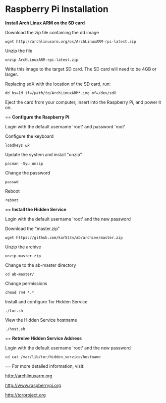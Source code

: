 Raspberry Pi Installation
==
<b>Install Arch Linux ARM on the SD card</b>

Download the zip file containing the dd image

<pre><code>wget http://archlinuxarm.org/os/ArchLinuxARM-rpi-latest.zip</code></pre>

Unzip the file

<pre><code>unzip ArchLinuxARM-rpi-latest.zip</code></pre>

Write this image to the target SD card. The SD card will need to be 4GB or larger.

Replacing sdX with the location of the SD card, run:

<pre><code>dd bs=1M if=<i>/path/to/</i>ArchLinuxARM*.img of=/dev/sd<i>X</i></code></pre>

Eject the card from your computer, insert into the Raspberry Pi, and power it on.

==
<b>Configure the Raspberry Pi</b>

Login with the default username 'root' and password 'root'

Configure the keyboard

<pre><code>loadkeys <i>uk</i></code></pre>

Update the system and install "unzip"

<pre><code>pacman -Syu unzip</code></pre>

Change the password

<pre><code>passwd</code></pre>

Reboot

<pre><code>reboot</code></pre>

==
<b>Install the Hidden Service</b>

Login with the default username 'root' and the new password

Download the "master.zip"

<pre><code>wget https://github.com/kar5t3n/ab/archive/master.zip</code></pre>

Unzip the archive

<pre><code>unzip master.zip</code></pre>

Change to the ab-master directory

<pre><code>cd ab-master/</code></pre>

Change permissions

<pre><code>chmod 744 *.*</code></pre>

Install and configure Tor Hidden Service

<pre><code>./tor.sh</code></pre>

View the Hidden Service hostname

<pre><code>./host.sh</code></pre>

==
<b>Retreive Hidden Service Address</b>

Login with the default username 'root' and the new password

<pre><code>cd cat /var/lib/tor/hidden_service/hostname</code></pre>

==
For more detailed information, visit:

http://archlinuxarm.org

http://www.raspberrypi.org

http://torproject.org

<pre><code></code></pre>


